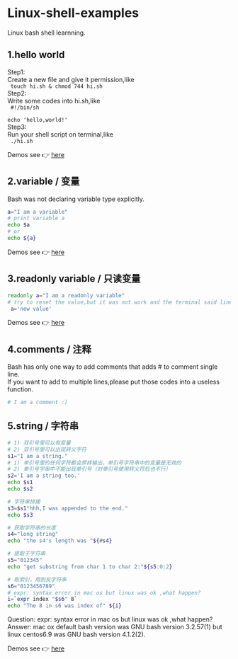 # Linux-shell-examples
Linux bash shell learnning.  

## 1.hello world  
Step1:  
Create a new file and give it permission,like   
<code>
  touch hi.sh & chmod 744 hi.sh
</code>  
Step2:   
Write some codes into hi.sh,like  
<code>
 #!/bin/sh  
 echo 'hello,world!'
</code>  
Step3:  
Run your shell script on terminal,like  
<code>
./hi.sh
</code>  


Demos see :point_right: [here](./demos/hi.sh)  

## 2.variable / 变量
Bash was not declaring variable type explicitly.  
```bash 
a="I am a variable"  
# print variable a  
echo $a  
# or  
echo ${a}
```  
Demos see :point_right: [here](./demos/variable.sh)  

## 3.readonly variable / 只读变量  
```bash 
readonly a="I am a readonly variable"  
# try to reset the value,but it was not work and the terminal said line 4: a: readonly variable
 a='new value'
```  
Demos see :point_right: [here](./demos/readonly_variable.sh)  

## 4.comments / 注释
Bash has only one way to add comments that adds # to comment single line.  
If you want to add to multiple lines,please put those codes into a useless function.
```bash
# I am a comment :)

```

## 5.string / 字符串  
```bash
# 1) 双引号里可以有变量
# 2) 双引号里可以出现转义字符
s1="I am a string."
# 1) 单引号里的任何字符都会原样输出，单引号字符串中的变量是无效的
# 2) 单引号字串中不能出现单引号（对单引号使用转义符后也不行）
s2='I am a string too.'
echo $s1
echo $s2

# 字符串拼接
s3=$s1"hhh,I was appended to the end."
echo $s3

# 获取字符串的长度
s4="long string"
echo "the s4's length was "${#s4}

# 提取子字符串
s5="012345"
echo "get substring from char 1 to char 2:"${s5:0:2}

# 取索引，用到反字符串
s6="0123456789"
# expr: syntax error in mac os but linux was ok ,what happen?
i=`expr index "$s6" 8` 
echo "The 8 in s6 was index of" ${i}

```

Question: expr: syntax error in mac os but linux was ok ,what happen?  
Answer: mac ox default bash version was GNU bash version 3.2.57(1) but linux centos6.9 was GNU bash version 4.1.2(2).

Demos see :point_right: [here](./demos/string.sh)

